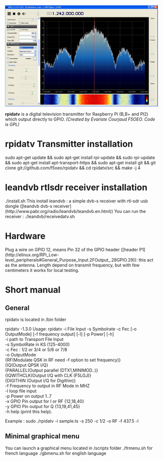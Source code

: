 ![rpidatv banner](/doc/img/spectreiq.jpg)

**rpidatv** is a digital television transmitter for Raspberry Pi (B,B+ and PI2) which output directly to GPIO. 
*(Created by Evariste Courjaud F5OEO. Code is GPL)*

<h1> rpidatv Transmitter installation </h1>
sudo apt-get update && 
sudo apt-get install rpi-update && 
sudo rpi-update && 
sudo apt-get install apt-transport-https && 
sudo apt-get install git && 
git clone git://github.com/f5oeo/rpidatv && 
cd rpidatv/src && 
make -j 4

<h1> leandvb rtlsdr receiver installation </h1>
./install.sh   
This install leandvb : a simple dvb-s receiver with rtl-sdr usb dongle
([leandvb dvb-s receiver](http://www.pabr.org/radio/leandvb/leandvb.en.html))    
You can run the receiver : ./leandvb/receivedatv.sh

<h1>Hardware</h1>
Plug a wire on GPIO 12, means Pin 32 of the GPIO header ([header P1](http://elinux.org/RPi_Low-level_peripherals#General_Purpose_Input.2FOutput_.28GPIO.29)): this act as the antenna. Length depend on transmit frequency, but with few centimeters it works for local testing.

<h1>Short manual</h1>
<h2> General </h2>
rpidatv is located in /bin folder

rpidatv -1.3.0
Usage:
rpidatv -i File Input -s Symbolrate -c Fec [-o OutputMode] [-f frequency output]  [-l] [-p Power] [-h]   
	-i            path to Transport File Input    
	-s            SymbolRate in KS (125-4000)    
	-c            Fec : 1/2 or 3/4 or 5/6 or 7/8    
	-o            OutputMode   
		{RF(Modulate QSK in RF need -f option to set frequency)}   
		{IQ(Output QPSK I/Q}   
		{PARALLEL(Output parallel (DTX1,MINIMOD..)}   
	{IQWITHCLK(Output I/Q with CLK (F5LGJ)}   
	{DIGITHIN (Output I/Q for Digithin)}   
	-f 	      Frequency to output in RF Mode in MHZ   
	-l            loop file input   
	-p 	      Power on output 1..7   
	-x 	      GPIO Pin output for I or RF {12,18,40}   
	-y	      GPIO Pin output for Q {13,19,41,45}   
	-h            help (print this help).   

Example : sudo ./rpidatv -i sample.ts -s 250 -c 1/2 -o RF -f 437.5 -l   

<h2> Minimal graphical menu </h2>
You can launch a graphical menu located in /scripts folder   
./frmenu.sh for french language   
./gbmenu.sh for english language   


